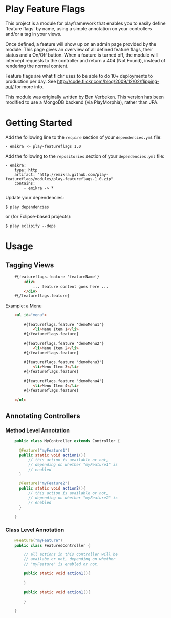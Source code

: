 Play Feature Flags
==================

This project is a module for playframework that enables you to easily define 'feature flags' by name, using a simple annotation on your controllers and/or a tag in your views.

Once defined, a feature will show up on an admin page provided by the module. This page gives an overview of all defined feature flags, their status and a On/Off button. When a feature is turned off, the module will intercept requests to the controller and return a 404 (Not Found), instead of rendering the normal content.

Feature flags are what flickr uses to be able to do 10+ deployments to production per day. See http://code.flickr.com/blog/2009/12/02/flipping-out/ for more info.

This module was originally written by Ben Verbeken. This version has been modified to use a MongoDB backend (via PlayMorphia), rather than JPA.

Getting Started
===============

Add the following line to the `require` section of your `dependencies.yml` file:

    - emikra -> play-featureflags 1.0
        
Add the following to the `repositories` section of your `dependencies.yml` file:

    - emikra:
        type: http
        artifact: "http://emikra.github.com/play-featureflags/modules/play-featureflags-1.0.zip"
        contains:
            - emikra -> *
            
Update your dependencies:

    $ play dependencies
    
or (for Eclipse-based projects):

    $ play eclipify --deps

Usage
=====

Tagging Views
-------------

```html
	#{featureflags.feature 'featureName'}    
		<div>
		    ... feature content goes here ... 
		</div>
	#{/featureflags.feature}
```

Example: a Menu

```html
	<ul id="menu">

		#{featureflags.feature 'demoMenu1'}
		    <li>Menu Item 1</li>
		#{/featureflags.feature}

		#{featureflags.feature 'demoMenu2'}
		    <li>Menu Item 2</li>
		#{/featureflags.feature}

		#{featureflags.feature 'demoMenu3'}
		    <li>Menu Item 3</li>
		#{/featureflags.feature}

		#{featureflags.feature 'demoMenu4'}
		    <li>Menu Item 4</li>
		#{/featureflags.feature}

	</ul>
```

Annotating Controllers
----------------------

### Method Level Annotation

```java
	public class MyController extends Controller {

	  @Feature("myFeature1")
	  public static void action1(){
		  // this action is available or not,
		  // depending on whether "myFeature1" is
		  // enabled
	  }

	  @Feature("myFeature2")
	  public static void action2(){
		  // this action is available or not,
		  // depending on whether "myFeature2" is
		  // enabled
	  }

	}
```

### Class Level Annotation

```java
	@Feature("myFeature")
	public class FeaturedController {

		// all actions in this controller will be
		// availabe or not, depending on whether
		// "myFeature" is enabled or not.

		public static void action1(){
		
		}

		public static void action1(){
		
		}

	}
```
